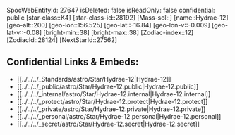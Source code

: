﻿---
location:
- -16.84
- -156.525
- 200
tags:
- astro/Star
type: Star
---

SpocWebEntityId: 27647
isDeleted: false
isReadOnly: false
confidential: public
[star-class::K4]
[star-class-id::28192]
[Mass-sol::]
[name::Hydrae-12]
[geo-alt::200]
[geo-lon::156.525]
[geo-lat::-16.84]
[geo-lon-v::-0.009]
[geo-lat-v::-0.08]
[bright-min::38]
[bright-max::38]
[Zodiac-index::12]
[ZodiacId::28124]
[NextStarId::27562]



## Confidential Links & Embeds: 
- [[../../../_Standards/astro/Star/Hydrae-12|Hydrae-12]] 
- [[../../../_public/astro/Star/Hydrae-12.public|Hydrae-12.public]] 
- [[../../../_internal/astro/Star/Hydrae-12.internal|Hydrae-12.internal]] 
- [[../../../_protect/astro/Star/Hydrae-12.protect|Hydrae-12.protect]] 
- [[../../../_private/astro/Star/Hydrae-12.private|Hydrae-12.private]] 
- [[../../../_personal/astro/Star/Hydrae-12.personal|Hydrae-12.personal]] 
- [[../../../_secret/astro/Star/Hydrae-12.secret|Hydrae-12.secret]]

